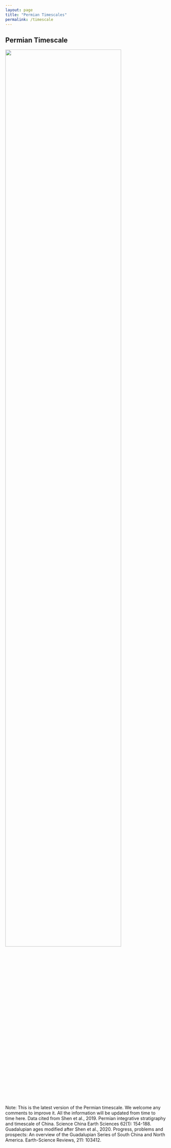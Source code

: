 ```yaml
---
layout: page
title: "Permian Timescales"
permalink: /timescale
---
```

## Permian Timescale

<a href="https://stratigraphy.org/subcommission-permian/images/Permian timescale 2020.jpg"><img src="https://stratigraphy.org/subcommission-permian/images/Permian timescale 2020.jpg" alt="" style="width:85%" /></a>  
Note: This is the latest version of the Permian timescale. We welcome any comments to improve it. All the information will be updated from time to time here. Data cited from Shen et al., 2019. Permian integrative stratigraphy and timescale of China. Science China Earth Sciences 62(1): 154-188. Guadalupian ages modified after Shen et al., 2020. Progress, problems and prospects: An overview of the Guadalupian Series of South China and North America. Earth-Science Reviews, 211: 103412.
